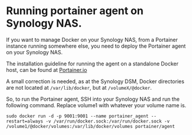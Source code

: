 # **Running portainer agent on Synology NAS.**

If you want to manage Docker on your Synology NAS, from a Portainer instance running somewhere else, you need to deploy the Portainer agent on your Synology NAS.

The installation guideline for running the agent on a standalone Docker host, can be found at [Portainer.io](https://www.portainer.io/installation/)

A small correction is needed, as at the Synology DSM, Docker directories are not located at `/var/lib/docker`, but at `/volumeX/@docker`.

So, to run the Portainer agent, SSH into your Synology NAS and run the following command. Replace volume1 with whatever your volume name is.

```
sudo docker run -d -p 9001:9001 --name portainer_agent --restart=always -v /var/run/docker.sock:/var/run/docker.sock -v /volume1/@docker/volumes:/var/lib/docker/volumes portainer/agent
```